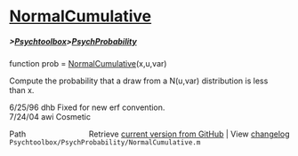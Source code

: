# [NormalCumulative](NormalCumulative)
##### >[Psychtoolbox](Psychtoolbox)>[PsychProbability](PsychProbability)

function prob = [NormalCumulative](NormalCumulative)(x,u,var)  
  
Compute the probability that a draw from a N(u,var) distribution is less  
than x.  
  
6/25/96  dhb  Fixed for new erf convention.  
7/24/04  awi  Cosmetic  




<div class="code_header" style="text-align:right;">
  <span style="float:left;">Path&nbsp;&nbsp;</span> <span class="counter">Retrieve <a href=
  "https://raw.github.com/Psychtoolbox-3/Psychtoolbox-3/beta/Psychtoolbox/PsychProbability/NormalCumulative.m">current version from GitHub</a> | View <a href=
  "https://github.com/Psychtoolbox-3/Psychtoolbox-3/commits/beta/Psychtoolbox/PsychProbability/NormalCumulative.m">changelog</a></span>
</div>
<div class="code">
  <code>Psychtoolbox/PsychProbability/NormalCumulative.m</code>
</div>


